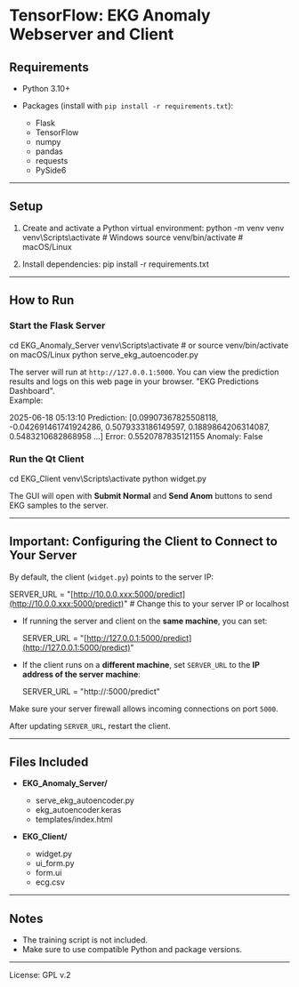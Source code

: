 

# TensorFlow: EKG Anomaly Webserver and Client

## Requirements

* Python 3.10+
* Packages (install with `pip install -r requirements.txt`):

  * Flask
  * TensorFlow
  * numpy
  * pandas
  * requests
  * PySide6

---

## Setup

1. Create and activate a Python virtual environment:
   python -m venv venv
   venv\Scripts\activate       # Windows
   source venv/bin/activate    # macOS/Linux

2. Install dependencies:
   pip install -r requirements.txt

---

## How to Run

### Start the Flask Server

cd EKG\_Anomaly\_Server
venv\Scripts\activate       # or source venv/bin/activate on macOS/Linux
python serve\_ekg\_autoencoder.py

The server will run at `http://127.0.0.1:5000`.
You can view the prediction results and logs on this web page in your browser. "EKG Predictions Dashboard".  
Example:

2025-06-18 05:13:10
Prediction: [0.09907367825508118, -0.042691461741924286, 0.5079333186149597, 0.1889864206314087, 0.5483210682868958 ...]
Error: 0.5520787835121155
Anomaly: False

### Run the Qt Client

cd EKG\_Client
venv\Scripts\activate
python widget.py

The GUI will open with **Submit Normal** and **Send Anom** buttons to send EKG samples to the server.

---

## Important: Configuring the Client to Connect to Your Server

By default, the client (`widget.py`) points to the server IP:

SERVER\_URL = "[http://10.0.0.xxx:5000/predict](http://10.0.0.xxx:5000/predict)"  # Change this to your server IP or localhost

* If running the server and client on the **same machine**, you can set:

  SERVER\_URL = "[http://127.0.0.1:5000/predict](http://127.0.0.1:5000/predict)"

* If the client runs on a **different machine**, set `SERVER_URL` to the **IP address of the server machine**:

  SERVER\_URL = "http\://<your-server-ip>:5000/predict"

Make sure your server firewall allows incoming connections on port `5000`.

After updating `SERVER_URL`, restart the client.

---

## Files Included

* **EKG\_Anomaly\_Server/**

  * serve\_ekg\_autoencoder.py
  * ekg\_autoencoder.keras
  * templates/index.html

* **EKG\_Client/**

  * widget.py
  * ui\_form.py
  * form.ui
  * ecg.csv

---

## Notes

* The training script is not included.
* Make sure to use compatible Python and package versions.

---
License: GPL v.2
